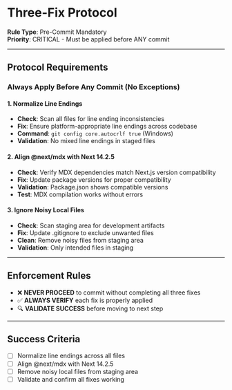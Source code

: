 # Three-Fix Protocol

**Rule Type**: Pre-Commit Mandatory  
**Priority**: CRITICAL - Must be applied before ANY commit  

---

## Protocol Requirements

### Always Apply Before Any Commit (No Exceptions)

#### 1. Normalize Line Endings
- **Check**: Scan all files for line ending inconsistencies
- **Fix**: Ensure platform-appropriate line endings across codebase
- **Command**: `git config core.autocrlf true` (Windows)
- **Validation**: No mixed line endings in staged files

#### 2. Align @next/mdx with Next 14.2.5
- **Check**: Verify MDX dependencies match Next.js version compatibility
- **Fix**: Update package versions for proper compatibility
- **Validation**: Package.json shows compatible versions
- **Test**: MDX compilation works without errors

#### 3. Ignore Noisy Local Files
- **Check**: Scan staging area for development artifacts
- **Fix**: Update .gitignore to exclude unwanted files
- **Clean**: Remove noisy files from staging area
- **Validation**: Only intended files in staging

---

## Enforcement Rules

- ❌ **NEVER PROCEED** to commit without completing all three fixes
- ✅ **ALWAYS VERIFY** each fix is properly applied
- 🔍 **VALIDATE SUCCESS** before moving to next step

---

## Success Criteria

- [ ] Normalize line endings across all files
- [ ] Align @next/mdx with Next 14.2.5
- [ ] Remove noisy local files from staging area
- [ ] Validate and confirm all fixes working